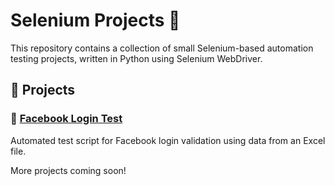 # Selenium Projects 🚀

This repository contains a collection of small Selenium-based automation testing projects, written in Python using Selenium WebDriver.

## 📂 Projects

### 🔐 [Facebook Login Test](./fb-login-test/)
Automated test script for Facebook login validation using data from an Excel file.

More projects coming soon!
